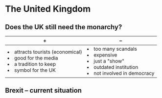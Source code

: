 # The United Kingdom

## Does the UK still need the monarchy?

| + | – |
| --- | --- |
| <li>attracts tourists (economical)</li><li>good for the media</li><li>a tradition to keep</li><li>symbol for the UK</li> | <li>too many scandals</li><li>expensive</li><li>just a "show"</li><li>outdated institution</li><li>not involved in democracy</li> |

## Brexit – current situation

<!--stackedit_data:
eyJoaXN0b3J5IjpbNzQyNDU5OTMxLDc5NTIyNDA5NywtODQyOD
E0Njg1XX0=
-->